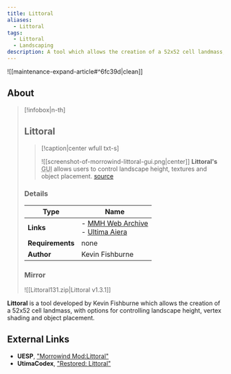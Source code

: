 ```yaml
---
title: Littoral
aliases:
  - Littoral
tags:
  - Littoral
  - Landscaping
description: A tool which allows the creation of a 52x52 cell landmass, with options for controlling landscape height, vertex shading and object placement.
---
```


![[maintenance-expand-article#^6fc39d|clean]]

## About

> [!infobox|n-th]
> 
> ## Littoral
> 
> > [!caption|center wfull txt-s]
> > 
> > ![[screenshot-of-morrowind-littoral-gui.png|center]]
> > **Littoral's** <abbr title="graphical user interface">GUI</abbr> allows users to control landscape height, textures and object placement.
> > [source](https://web.archive.org/web/20161103164954/http://mw.modhistory.com/content/screenshots/1eeb43d1c89f4f9d.gif)
> 
> ### Details
> 
> | Type | Name |
> | --- | --- |
> | **Links** | - [MMH Web Archive](https://web.archive.org/web/20171024031212/http://mw.modhistory.com/download-95-2282)<br>- [Ultima Aiera](https://web.archive.org/web/20191030083420/http://www.ultimaaiera.com/orphanage/ultima-5-tes3-mod/) |
> | **Requirements** | none |
> | **Author** | Kevin Fishburne |
> 
> ### Mirror
> ![[Littoral131.zip|Littoral v1.3.1]]

**Littoral** is a tool developed by Kevin Fishburne which allows the creation of a 52x52 cell landmass, with options for controlling landscape height, vertex shading and object placement.

## External Links

- **UESP**, ["Morrowind Mod:Littoral"](https://en.uesp.net/wiki/Morrowind_Mod:Littoral)
- **UtimaCodex**, ["Restored: Littoral"](https://ultimacodex.com/2010/10/restored-littoral/)